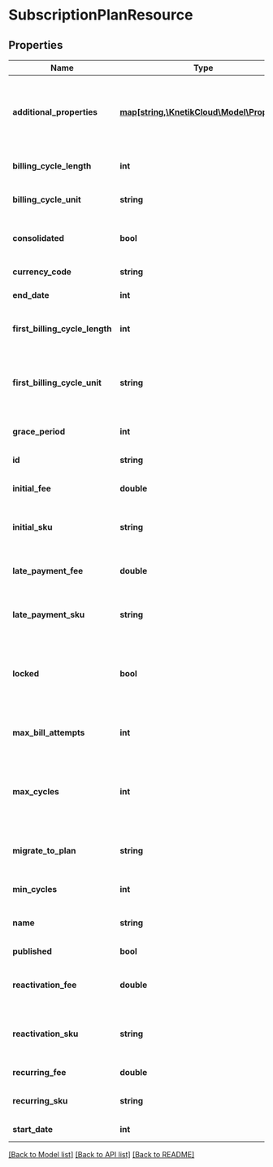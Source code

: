 # SubscriptionPlanResource

## Properties
Name | Type | Description | Notes
------------ | ------------- | ------------- | -------------
**additional_properties** | [**map[string,\KnetikCloud\Model\Property]**](Property.md) | A map of additional properties, keyed on the property name.  Must match the names and types defined in the template for this subscription | [optional] 
**billing_cycle_length** | **int** | The length of the billing cycle in number of billing cycle unit | 
**billing_cycle_unit** | **string** | The time period unit to apply to the length of billing cycles | 
**consolidated** | **bool** | Whether this plan will be renewed on the consolidated billing cycle | 
**currency_code** | **string** | The ISO3 currency code to use for the fees | 
**end_date** | **int** | Used to schedule plan availability end date | [optional] 
**first_billing_cycle_length** | **int** | Optional override for the length of the first billing cycle before the first recurring billing | [optional] 
**first_billing_cycle_unit** | **string** | The time period unit to apply to the length of the first billing cycle. Required when first_billing_cycle_length is specified | [optional] 
**grace_period** | **int** | The number of late payment days before a subscription is canceled | 
**id** | **string** | The id of the plan used to generate the SKUs | [optional] 
**initial_fee** | **double** | The fee charged when the subscription is purchased | 
**initial_sku** | **string** | The SKU to be used when purchasing the subscription through the cart | [optional] 
**late_payment_fee** | **double** | The fee to add to the bill when an invoice has gone unpaid passed the grace period | 
**late_payment_sku** | **string** | The SKU that will show on the invoice when the subscription is delinquent | [optional] 
**locked** | **bool** | Whether this plan is locked because it has been purchased by at least one user.  When locked, a number of properties can no longer be changed | [optional] 
**max_bill_attempts** | **int** | The number of charge attempts before the subscription becomes delinquent | 
**max_cycles** | **int** | Maximum number of renewals. If a migration plan is provided, the subscription will automatically switch to it when this limit is reached | [optional] 
**migrate_to_plan** | **string** | Automatically migrate to the specified plan when the subscription is first renewed | [optional] 
**min_cycles** | **int** | The minimum number of renewals to charge for | [optional] 
**name** | **string** | The name of the plan used to generate the SKUs | 
**published** | **bool** | Whether this plan is currently available | 
**reactivation_fee** | **double** | The fee to charge when a suspended subscription is to be re-activated | 
**reactivation_sku** | **string** | The SKU that will show on the invoice when the subscription is re-activated after a suspension | [optional] 
**recurring_fee** | **double** | The recurring fee to charge for each renewal | 
**recurring_sku** | **string** | The SKU that will show on the invoice when the subscription is activated | [optional] 
**start_date** | **int** | Used to schedule plan availability start date | [optional] 

[[Back to Model list]](../README.md#documentation-for-models) [[Back to API list]](../README.md#documentation-for-api-endpoints) [[Back to README]](../README.md)


